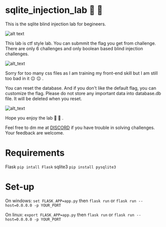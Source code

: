 # sqlite_injection_lab :syringe: :syringe:

This is the sqlite blind injection lab for begineers.

![alt text](https://i.imgur.com/zYWptdn.png)

This lab is ctf style lab. You can submmit the flag you get from challenge. There are only 6 challenges and only boolean based blind injection challenges. 

![alt_text](https://i.imgur.com/af9aTm5.png)

Sorry for too many css files as I am training my front-end skill but I am still too bad in it :neutral_face: :neutral_face: .

You can reset the database. And if you don't like the default flag, you can customize the flag.
Please do not store any important data into database.db file. It will be deleted when you reset.

![alt_text](https://i.imgur.com/L2ttqgS.png)

Hope you enjoy the lab :cowboy_hat_face: :cowboy_hat_face: .

Feel free to dm me at [DISCORD](https://discord.com/users/604681695064490015) if you have trouble in solving challenges. Your feedback are welcome.

# Requirements
Flask
`pip intall Flask`
sqlite3
`pip install pysqlite3`

# Set-up

On windows: `set FLASK_APP=app.py` then `flask run` or `flask run --host=0.0.0.0 -p YOUR_PORT`

On linux: `export FLASK_APP=app.py` then `flask run` or `flask run --host=0.0.0.0 -p YOUR_PORT`
